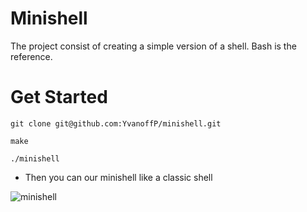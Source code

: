 # Minishell

The project consist of creating a simple version of a shell.
Bash is the reference.

# Get Started
```
git clone git@github.com:YvanoffP/minishell.git
```

```
make
```

```
./minishell
```

- Then you can our minishell like a classic shell

![minishell](/docs/minishell_movie.gif)
